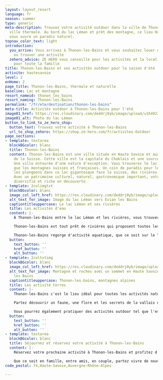 ```yaml
---
layout: layout_resort
language: fr
season: summer
type: generic
meta-description: Trouvez votre activité outdoor dans la ville de Thonon-les-Bains,
  ville thermale. Au bord du lac Léman et prêt des montagne, ce lieu Haut-Savoyard
  vous ouvre un paradis naturel.
topnav_color_text: light
introduction:
  you_arrive: Vous arrivez à Thonon-les-Bains et vous souhaitez louer du matériel
    ou trouver une activité
  zehero_advice: ZE HERO vous conseille pour les activités et la location des équipements
    pour toute la famille
title: Thonon-les-Bains et ses activités outdoor pour la saison d'été
activite: hautesavoie
level: 2
enHome: 2
page_title: Thonon-les-Bains, thermale et naturelle
baseline: Lac et montagne
resort_nameid: thonon_les_bains
resort_naming: Thonon-les-Bains
permalink: "/fr/ete/destination/thonon-les-bains"
meta-title: Activités outdoor à Thonon-les-Bains pour l'été
image01_href: https://res.cloudinary.com/deddrj0yb/image/upload/v1649230728/website/resorts/Thonon-les-bains/danijel-dzankic-GT6k4-YIV3o-unsplash.jpg
image01_alt: Photo du lac Léman
button_to_link_to_ze_hero_shop:
  button_text: Trouvez votre activité à Thonon-les-Bains
  url_to_shop_zehero: https://shop.ze-hero.com/fr/activites-Outdoor
page_sections:
- template: textarea
  blockBGcolor: blanc
  title: Thonon-les-Bains
  content: Thonon-les-Bains est une ville située en Haute Savoie et aux frontières
    de la Suisse. Cette ville est la capitale du Chablais et une source d'eau minérale.
    Une ville entourée d'une nature d'exception. Vous trouverez le lac Léman ainsi
    que les montagnes suisses et françaises. Un coin de paradis pour les balades alpines,
    les plongeons dans ce lac gigantesque face la suisse, des rivières, des prairies.
    Avec un patrimoine culturel, naturel, gastronomique important, votre séjour sera
    diversifié et riche en découverte.
- template: 2colimgtxt
  blockBGcolor: blanc
  image_col_left_href: https://res.cloudinary.com/deddrj0yb/image/upload/v1649230744/website/resorts/Thonon-les-bains/blanche-peulot-rCQxee1eXso-unsplash.jpg
  alt_text_for_image: Image du lac Léman vers Evian les Bains
  captiontitleuppercase: Le lac Léman et ses rivières
  title: Les activités d'eau
  content: |-
    À Thonon-les-Bains entre le lac Léman et les rivières, vous trouverez un choix varié d'activité d'eau. En effet, vous trouverez déjà de nombreuses activités au bord du lac. Vous pourrez alors louer un paddle et vous promener sur les bords du lac Léman. Vous pourrez également pratiquer la planche à voile, la voile. Naviguez sur l'eau dans un environnement unique et vous découvrirez les bords du lac Français et les paysages Suisse en face de vous.

    Thonon-les-Bains est tout prêt de rivières qui proposent toutes les activités d'eau vive. Vous pourrez alors découvrir les joies des sports de sensation au cœur des rivières des montagnes. Des sports aux sensations fortes dans des cadres uniques et parmi les plus beaux de France. Différentes structures dont 7 Aventures vous proposent alors les activités comme le canyoning, le rafting, l'hydrospeed et le canoë-kayak. Vous pourrez alors naviguer dans la Dranse en rafting, l'hydrospeed et en kayak, en découvrant une rivière puissante et magnifique. Le canyoning va se pratiquer également dans la Dranse mais vous trouverez d'autre canyon comme celui d'Angon, de Nyon.

    Thonon-les-Bains regorge d'activité aquatique, que ce soit sur le lac ou en rivière, vous aurez le choix. Des activités pour tous, aux sensations fortes dans un environnement riche et unique.
  button:
    text_button: ''
    href_button: ''
    alt_button: ''
- template: 2coltxtimg
  blockBGcolor: blanc
  image_col_left_href: https://res.cloudinary.com/deddrj0yb/image/upload/v1649230772/website/resorts/Thonon-les-bains/yannick-van-houtven-YGYT4_SFUUk-unsplash.jpg
  alt_text_for_image: Montagne et roches avec un sommet en Haute Savoie vers Thonon
    les Bains
  captiontitleuppercase: Thonon-les-bains, montagnes alpines
  title: Les activité terres
  content: |-
    Thonon-les-Bains c'est le lieu idéal pour toutes les activités naturelles et de terre. Vous pourrez alors trouver de nombreuses randonnées pédestres. Entouré de montagne, prêt des stations de Chatel, d'Avoriaz, de Morzine, d'Abondance et St Jean D'Aulps, le nombre de balades alpines sera énorme. Découvrez un paysage unique au patrimoine riche et naturel. Accompagné d'un guide, découvrez le massif du Chablais, les balcons du Lac Léman. Vous pourrez avoir une vue sur le Mont Blanc et une vue sur le lac Léman. Partez au cœur de u massif des Portes du Soleil. Les amoureux de la natures et les randonneurs seront au paradis. Pour tous les amateurs de trail, c'est aussi le lieux idéale pour fouler les sentiers.

    Partez découvrir un faune, une flore et les secrets de la vallais du Chablais.

    Vous pourrez également pratiquer des activités outdoor tel que l'escalade et le parapente. Le VTT sera également une activité idéale pour découvrir l'environnement dans les vallées de l'Abondance et de l'Aulps. Vous pourrez aussi partir rouler sur les terres des Portes du soleil. Les stations comme Avoriaz, Samoens seront des lieux parfaits pour la pratique du VTT.
  button:
    text_button: ''
    href_button: ''
    alt_button: ''
- template: textarea
  blockBGcolor: blanc
  title: Séjournez et réservez votre activité à Thonon-les-Bains
  content: |-
    Réservez votre prochaine activité à Thonon-les-Bains et profitez d'un séjour au cœur d'un environnement riche et préservé. Entre lac et montagne, richesse des terres, patrimoine et une nature d'exception, vous trouverez toutes les activités outdoor pour des moments riches en émotions.

    Que ce soit en famille, entre amis, en couple, partez vivre de nouvelles expériences.
code_postal: 74,Haute-Savoie,Auvergne-Rhône-Alpes

---
```

